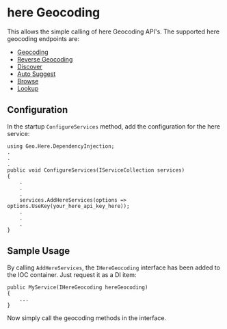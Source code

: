 # here Geocoding

This allows the simple calling of here Geocoding API's. The supported here geocoding endpoints are:
- [Geocoding](https://developer.here.com/documentation/geocoding-search-api/dev_guide/topics/endpoint-geocode-brief.html)
- [Reverse Geocoding](https://developer.here.com/documentation/geocoding-search-api/dev_guide/topics/endpoint-reverse-geocode-brief.html)
- [Discover](https://developer.here.com/documentation/geocoding-search-api/dev_guide/topics/endpoint-discover-brief.html)
- [Auto Suggest](https://developer.here.com/documentation/geocoding-search-api/dev_guide/topics/endpoint-autosuggest-brief.html)
- [Browse](https://developer.here.com/documentation/geocoding-search-api/dev_guide/topics/endpoint-browse-brief.html)
- [Lookup](https://developer.here.com/documentation/geocoding-search-api/dev_guide/topics/endpoint-lookup-brief.html)

## Configuration

In the startup `ConfigureServices` method, add the configuration for the here service:
```
using Geo.Here.DependencyInjection;
.
.
.
public void ConfigureServices(IServiceCollection services)
{
    .
    .
    .
    services.AddHereServices(options => options.UseKey(your_here_api_key_here));
    .
    .
    .
}
```

## Sample Usage

By calling `AddHereServices`, the `IHereGeocoding` interface has been added to the IOC container. Just request it as a DI item:
```
public MyService(IHereGeocoding hereGeocoding)
{
    ...
}
```

Now simply call the geocoding methods in the interface.